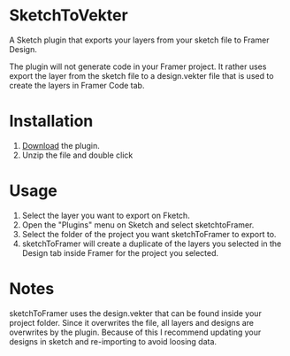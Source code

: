 # SketchToVekter
A Sketch plugin that exports your layers from your sketch file to Framer Design.

The plugin will not generate code in your Framer project. It rather uses export the layer from the sketch file to a design.vekter file that is used to create the layers in Framer Code tab.

# Installation

1. [Download](https://github.com/hugoluc/sketchToFramer/archive/master.zip) the plugin.
2. Unzip the file and double click

# Usage

1. Select the layer you want to export on Fketch.
2. Open the "Plugins" menu on Sketch and select sketchtoFramer.
3. Select the folder of the project you want sketchToFramer to export to.
4. sketchToFramer will create a duplicate of the layers you selected in the Design tab inside Framer for the project you selected.

# Notes

sketchToFramer uses the design.vekter that can be found inside your project folder. Since it overwrites the file, all layers and designs are overwrites by the plugin. Because of this I recommend updating your designs in sketch and re-importing to avoid loosing data. 

